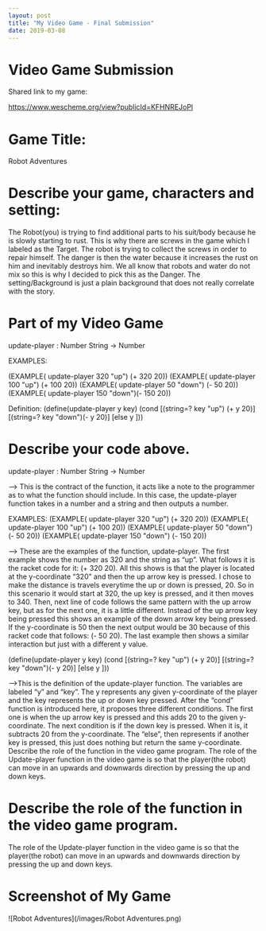 ```yaml
---
layout: post
title: "My Video Game - Final Submission"
date: 2019-03-08
---
```


# Video Game Submission

Shared link to my game:

https://www.wescheme.org/view?publicId=KFHNREJoPl

# Game Title: 
  Robot Adventures

# Describe your game, characters and setting: 

  The Robot(you) is trying to find additional parts to his suit/body because he is slowly starting to rust. This is why there are screws in the game which I labeled as the Target. The robot is trying to collect the screws in order to repair himself. The danger is then the water because it increases the rust on him and inevitably destroys him. We all know that robots and water do not mix so this is why I decided to pick this as the Danger. The setting/Background is just a plain background that does not really correlate with the story.

# Part of my Video Game 

 update-player : Number String -> Number
 
 EXAMPLES:
 
(EXAMPLE( update-player 320 "up")  (+ 320 20))
(EXAMPLE( update-player 100 "up")  (+ 100 20))
(EXAMPLE( update-player 50 "down") (- 50  20))
(EXAMPLE( update-player 150 "down")(- 150 20))

 Definition:
(define(update-player y key)
  (cond
    [(string=? key "up")  (+ y 20)]
    [(string=? key "down")(- y 20)]
    [else                    y    ]))

# Describe your code above.
 update-player : Number String -> Number

--> This is the contract of the function, it acts like a note to the programmer as to what the function should include. In this case, the update-player function takes in a number and a string and then outputs a number.

 EXAMPLES:
(EXAMPLE( update-player 320 "up")   (+ 320 20))
(EXAMPLE( update-player 100 "up")   (+ 100 20))
(EXAMPLE( update-player 50  "down") (- 50  20))
(EXAMPLE( update-player 150 "down") (- 150 20))

--> These are the examples of the function, update-player. The first example shows the number as 320 and the string as “up”. What follows it is the racket code for it: (+ 320 20). All this shows is that the player is located at the y-coordinate “320” and then the up arrow key is pressed. I chose to make the distance is travels everytime the up or down is pressed, 20. So in this scenario it would start at 320, the up key is pressed, and it then moves to 340. Then, next line of code follows the same pattern with the up arrow key, but as for the next one, it is a little different. Instead of the up arrow key being pressed this shows an example of the down arrow key being pressed. If the y-coordinate is 50 then the next output would be 30 because of this racket code that follows: (- 50 20). The last example then shows a similar interaction but just with a different y value.

(define(update-player y key)
  (cond
    [(string=? key "up")  (+ y 20)]
    [(string=? key "down")(- y 20)]
    [else                    y    ]))

-->This is the definition of the update-player function. The variables are labeled “y” and “key”. The y represents any given y-coordinate of the player and the key represents the up or down key pressed. After the “cond” function is introduced here, it proposes three different conditions. The first one is when the up arrow key is pressed and this adds 20 to the given y-coordinate. The next condition is if the down key is pressed. When it is, it subtracts 20 from the y-coordinate. The “else”, then represents if another key is pressed, this just does nothing but return the same y-coordinate. 
Describe the role of the function in the video game program.
The role of the Update-player function in the video game is so that the player(the robot) can move in an upwards and downwards direction by pressing the up and down keys.

# Describe the role of the function in the video game program.

The role of the Update-player function in the video game is so that the player(the robot) can move in an upwards and downwards direction by pressing the up and down keys.


# Screenshot of My Game

![Robot Adventures](/images/Robot Adventures.png)



